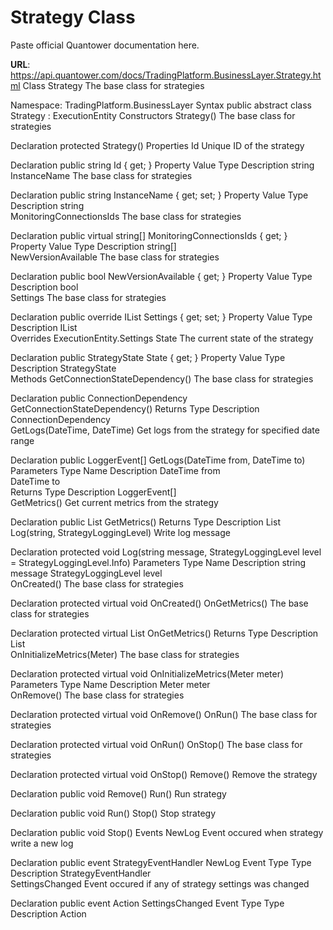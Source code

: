 # Strategy Class

Paste official Quantower documentation here.

**URL**: https://api.quantower.com/docs/TradingPlatform.BusinessLayer.Strategy.html
Class Strategy
The base class for strategies

Namespace: TradingPlatform.BusinessLayer
Syntax
public abstract class Strategy : ExecutionEntity
Constructors
Strategy()
The base class for strategies

Declaration
protected Strategy()
Properties
Id
Unique ID of the strategy

Declaration
public string Id { get; }
Property Value
Type	Description
string	
InstanceName
The base class for strategies

Declaration
public string InstanceName { get; set; }
Property Value
Type	Description
string	
MonitoringConnectionsIds
The base class for strategies

Declaration
public virtual string[] MonitoringConnectionsIds { get; }
Property Value
Type	Description
string[]	
NewVersionAvailable
The base class for strategies

Declaration
public bool NewVersionAvailable { get; }
Property Value
Type	Description
bool	
Settings
The base class for strategies

Declaration
public override IList<SettingItem> Settings { get; set; }
Property Value
Type	Description
IList<SettingItem>	
Overrides
ExecutionEntity.Settings
State
The current state of the strategy

Declaration
public StrategyState State { get; }
Property Value
Type	Description
StrategyState	
Methods
GetConnectionStateDependency()
The base class for strategies

Declaration
public ConnectionDependency GetConnectionStateDependency()
Returns
Type	Description
ConnectionDependency	
GetLogs(DateTime, DateTime)
Get logs from the strategy for specified date range

Declaration
public LoggerEvent[] GetLogs(DateTime from, DateTime to)
Parameters
Type	Name	Description
DateTime	from	
DateTime	to	
Returns
Type	Description
LoggerEvent[]	
GetMetrics()
Get current metrics from the strategy

Declaration
public List<StrategyMetric> GetMetrics()
Returns
Type	Description
List<StrategyMetric>	
Log(string, StrategyLoggingLevel)
Write log message

Declaration
protected void Log(string message, StrategyLoggingLevel level = StrategyLoggingLevel.Info)
Parameters
Type	Name	Description
string	message	
StrategyLoggingLevel	level	
OnCreated()
The base class for strategies

Declaration
protected virtual void OnCreated()
OnGetMetrics()
The base class for strategies

Declaration
protected virtual List<StrategyMetric> OnGetMetrics()
Returns
Type	Description
List<StrategyMetric>	
OnInitializeMetrics(Meter)
The base class for strategies

Declaration
protected virtual void OnInitializeMetrics(Meter meter)
Parameters
Type	Name	Description
Meter	meter	
OnRemove()
The base class for strategies

Declaration
protected virtual void OnRemove()
OnRun()
The base class for strategies

Declaration
protected virtual void OnRun()
OnStop()
The base class for strategies

Declaration
protected virtual void OnStop()
Remove()
Remove the strategy

Declaration
public void Remove()
Run()
Run strategy

Declaration
public void Run()
Stop()
Stop strategy

Declaration
public void Stop()
Events
NewLog
Event occured when strategy write a new log

Declaration
public event StrategyEventHandler NewLog
Event Type
Type	Description
StrategyEventHandler	
SettingsChanged
Event occured if any of strategy settings was changed

Declaration
public event Action<Strategy> SettingsChanged
Event Type
Type	Description
Action<Strategy>	
